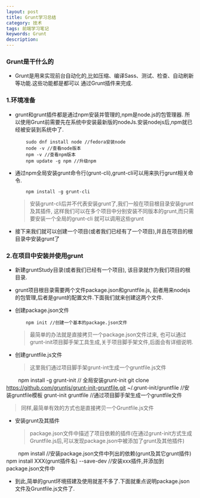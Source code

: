 ```yaml
---
layout: post
title: Grunt学习总结
category: 技术
tags: 前端学习笔记
keywords: Grunt
description:
---
```


### Grunt是干什么的

* Grunt是用来实现前台自动化的,比如压缩、编译Sass、测试、检查、自动刷新等功能.这些功能都是都可以
  通过Grunt插件来完成.

### 1.环境准备

* grunt和grunt插件都是通过npm安装并管理的,npm是node.js的包管理器.
所以使用Grunt前需要先在系统中安装最新版的nodeJs.安装nodejs后,npm就已经被安装到系统中了.

          sudo dnf install node //fedora安装node　　
          node -v //查看node版本　
          npm -v //查看npm版本　　
          npm update -g npm //升级npm　　

* 通过npm全局安装grunt命令行(grunt-cli),grunt-cli可以用来执行grunt相关命令.

          npm install -g grunt-cli

  >安装grunt-cli后并不代表安装grunt了,我们一般在项目根目录安装grunt及其插件,
  这样我们可以在多个项目中分别安装不同版本的grunt,而只需要安装一个全局的grunt-cli
  就可以调用这些grunt

* 接下来我们就可以创建一个项目(或者我们已经有了一个项目),并且在项目的根目录中安装grunt了

### 2.在项目中安装并使用grunt

* 新建gruntStudy目录(或者我们已经有一个项目),
该目录就作为我们项目的根目录.

* grunt项目根目录需要两个文件package.json和gruntfile.js,
前者用来nodejs的包管理,后者是grunt的配置文件.下面我们就来创建这两个文件.

* 创建package.json文件

          npm init //创建一个基本的package.json文件

  >最简单的办法就是直接拷贝一个package.json文件过来,
  也可以通过grunt-init项目脚手架工具生成,关于项目脚手架文件,后面会有详细说明.

* 创建gruntfile.js文件

  >这里我们通过项目脚手架grunt-int生成一个gruntfile.js文件

　　
          npm install -g grunt-init // 全局安装grunt-init
          git clone https://github.com/gruntjs/grunt-init-gruntfile.git ~/.grunt-init/gruntfile //安装gruntfile模板
          grunt-init gruntfile //通过项目脚手架生成一个gruntfile文件

  >同样,最简单有效的方式也是直接拷贝一个Gruntfile.js文件

* 安装grunt及其插件

  >package.json文件中描述了项目依赖的插件(在通过grunt-init方式生成Gruntfile.js后,可以发现package.json中被添加了grunt及其他插件)

　　
          npm install  //安装package.json文件中列出的依赖(grunt及其它grunt插件)
          npm install XXX(grunt插件名) --save-dev  //安装xxx插件,并添加到package.json文件中


* 到此,简单的grunt环境搭建及使用就差不多了.下面就重点说明package.json文件及Gruntfile.js文件了.
